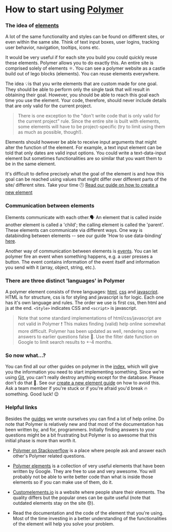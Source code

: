 # How to start using [Polymer](../glossary/polymer.md)

### The idea of [elements](../glossary/element.md)

A lot of the same functionality and styles can be found on different sites, or even within the same site. Think of text input boxes, user logins, tracking user behavior, navigation, tooltips, icons etc. 

It would be very useful if for each site you build you could quickly reuse these elements. Polymer allows you to do exactly this. An entire site is comprised solely of elements ⚛. You can see a polymer website as a castle build out of lego blocks (elements). You can reuse elements everywhere.

The idea 💡is that you write elements that are custom made for one goal. They should be able to perform only the single task that will result in obtaining their goal. However, you should be able to reach this goal each time you use the element. Your code, therefore, should never include details that are only valid for the current project.

> There is one exception to the "don't write code that is only valid for the current project" rule. Since the entire site is built with elements, some elements will have to be project-specific (try to limit using them as much as possible, though!).

Elements should however be able to receive input arguments that might alter the function of the element. For example, a text input element can be told that only dates are valid input options. You could write a text-data-input element but sometimes functionalities are so similar that you want them to be in the same element.

It's difficult to define precisely what the goal of the element is and how this goal can be reached using values that might differ over different parts of the site/ different sites. Take your time 🕒 [Read our guide on how to create a new element](../creating-elements/readme.md)

### Communication between elements

Elements communicate with each other.🗣 An element that is called inside another element is called a 'child'; the calling element is called the 'parent'.
These elements can communicate via different ways. One way is databinding between elements -- see our guide 'How to use data-binding' [here](../databinding/readme.md).

Another way of communication between elements is [events](https://www.polymer-project.org/1.0/docs/devguide/events.html). You can let polymer fire an event when something happens, e.g. a user presses a button. The event contains information of the event itself and information you send with it (array, object, string, etc.).

### There are three distinct 'languages' in Polymer

A polymer element consists of three languages: [html](https://developer.mozilla.org/en-US/docs/Web/Guide/HTML/Introduction), [css](https://developer.mozilla.org/en-US/docs/Web/Guide/CSS/Getting_started) and [javascript](https://developer.mozilla.org/en-US/Learn/JavaScript).  
HTML is for structure, css is for styling and javascript is for logic. Each one has it's own language and rules. The order we use is first css, then html and js at the end. ```<Style>``` indicates CSS and ```<script>``` is javascript.
> Note that some standard implementations of html/css/javascript are not valid in Polymer ❗️ This makes finding (valid) help online somewhat more difficult. Polymer has been updated as well, rendering some answers to earlier questions false 🚫. Use the filter date function on Google to limit search results to +-4 months.

### So now what...?

You can find all our other guides on polymer in the [index](../README.md), which will give you the information you need to start implementing something. Since we're using [Git](../glossary/git.md), you can't really destroy anything except for the database. Please don't do that 😬. See our [create a new element guide](../creating-elements/readme.md) on how to avoid this. Ask a team member if you're stuck or if you're afraid you'd break 🔥 something. Good luck! 😉

### Helpful links

Besides the [guides](../README.md) we wrote ourselves you can find a lot of help online. Do note that Polymer is relatively new and that most of the documentation has been written by, and for, programmers. Initially finding answers to your questions might be a bit frustrating but Polymer is so awesome that this initial phase is more than worth it.

- [Polymer on Stackoverflow](https://stackoverflow.com/questions/tagged/polymer) is a place where people ask and answer each other's Polymer related questions.

- [Polymer elements](https://elements.polymer-project.org/) is a collection of very useful elements that have been written by Google. They are free to use and very awesome. You will probably not be able to write better code than what is inside those elements so if you can make use of them, do it.

- [Customelements.io](https://customelements.io/) is a website where people share their elements. The quality differs but the popular ones can be quite useful (note that outdated elements stay on the site 😞).
- Read the documentation and the code of the element that you're using. Most of the time investing in a better understanding of the functionalities of the element will help you solve your problem.
